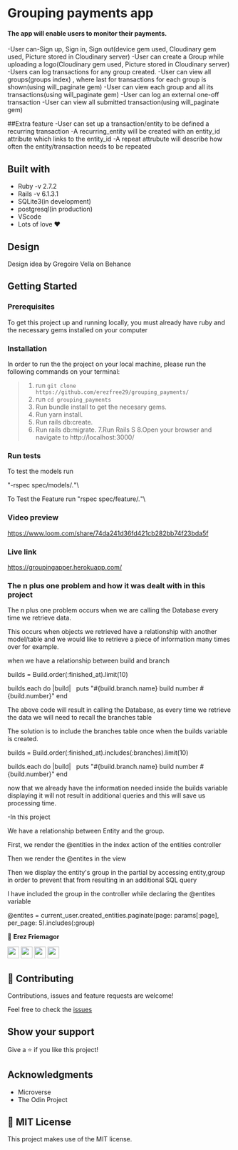 # Grouping payments app

#### The app will enable users to monitor their payments.

-User can-Sign up, Sign in, Sign out(device gem used, Cloudinary gem used, Picture stored in Cloudinary server)
-User can create a Group while uploading a logo(Cloudinary gem used, Picture stored in Cloudinary server)
-Users can log transactions for any group created.
-User can view all groups(groups index) , where last for transactions for each group is shown(using will_paginate gem)
-User can view each group and all its transactions(using will_paginate gem)
-User can log an external one-off transaction
-User can view all submitted transaction(using will_paginate gem)

##Extra feature
-User can set up a transaction/entity to be defined a recurring transaction 
-A recurring_entity will be created with an entity_id attribute which links to the entity_id
-A repeat attrubute will describe how often the entity/transaction needs to be repeated 


## Built with

- Ruby -v 2.7.2
- Rails -v 6.1.3.1
- SQLite3(in development)
- postgresql(in production)
- VScode
- Lots of love :heart:

## Design
Design idea by Gregoire Vella on Behance

## Getting Started

### Prerequisites

To get this project up and running locally, you must already have ruby and the necessary gems installed on your computer

### Installation

In order to run the the project on your local machine, please run the following commands on your terminal:

> 1. run `git clone https://github.com/erezfree29/grouping_payments/`
> 2. run `cd grouping_payments`
> 3. Run bundle install to get the necesary gems.
> 4. Run yarn install.
> 5. Run rails db:create.
> 6. Run rails db:migrate.
> 7.Run Rails S
> 8.Open your browser and navigate to http://localhost:3000/

### Run tests
To test the models run

\"-rspec spec/models/*.*"\

To Test the Feature run
\"rspec spec/feature/*.*"\

### Video preview
https://www.loom.com/share/74da241d36fd421cb282bb74f23bda5f

### Live link
https://groupingapper.herokuapp.com/

### The n plus one problem and how it was dealt with in this project

The n plus one problem occurs when we are calling the Database every time we retrieve data.

This occurs when objects we retrieved have a relationship with another model/table and we would like to retrieve a piece of information many times over for example.

when we have a relationship between build and branch

builds = Build.order(:finished_at).limit(10)

builds.each do |build|
  puts "#{build.branch.name} build number #{build.number}"
end

The above code will result in calling the Database, as every time we retrieve the data we will need to recall the branches table 

The solution is to include the branches table once when the builds variable is created.

builds = Build.order(:finished_at).includes(:branches).limit(10)

builds.each do |build|
  puts "#{build.branch.name} build number #{build.number}"
end

now that we already have the information needed inside the builds variable displaying it will not result in additional queries and this will
save us processing time.

-In this project 

We have a relationship between Entity and the group.

First, we render the @entities in the index action of the entities controller 

Then we render the @entites in the view

Then we display the entity's group in the partial by accessing entity,group in order to prevent that from resulting in an additional SQL query 

I have included the group in the controller while declaring the @entites variable 

@entites = current_user.created_entities.paginate(page: params[:page], per_page: 5).includes(:group)


 👤 **Erez Friemagor**
 
[<code><img height="26" src="https://cdn.iconscout.com/icon/free/png-256/github-153-675523.png"></code>](https://github.com/erezfree29)
[<code><img height="26" src="https://upload.wikimedia.org/wikipedia/sco/thumb/9/9f/Twitter_bird_logo_2012.svg/1200px-Twitter_bird_logo_2012.svg.png"></code>](https://twitter.com/friemagor?lang=en)
[<code><img height="26" src="https://upload.wikimedia.org/wikipedia/commons/thumb/c/c9/Linkedin.svg/1200px-Linkedin.svg.png"></code>](https://www.linkedin.com/in/erez-friemagor/?originalSubdomain=uk)
 <a href="mailto:erezfree29@gmail.com?subject=Hey Erez!"><img height="26" src="https://cdn.worldvectorlogo.com/logos/official-gmail-icon-2020-.svg"></a>

## 🤝 Contributing

Contributions, issues and feature requests are welcome!

Feel free to check the [issues](https://github.com/erezfree29/grouping_payments/issues)

## Show your support

Give a ⭐️ if you like this project!

## Acknowledgments

- Microverse
- The Odin Project

## 📝 MIT License

This project makes use of the MIT license.
